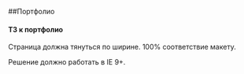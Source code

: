 
##Портфолио

#### ТЗ к портфолио

Страница должна тянуться по ширине. 100% соответствие макету. 

Решение должно работать в IE 9+.
